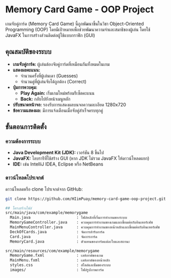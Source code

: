 # Memory Card Game - OOP Project

เกมจับคู่การ์ด (Memory Card Game) นี้ถูกพัฒนาขึ้นในวิชา Object-Oriented Programming (OOP) โดยมีเป้าหมายเพื่อช่วยพัฒนาความจำและสมาธิของผู้เล่น โดยใช้ JavaFX ในการสร้างส่วนติดต่อผู้ใช้แบบกราฟิก (GUI)

## คุณสมบัติของระบบ

- **เกมจับคู่การ์ด:** ผู้เล่นต้องจับคู่การ์ดที่เหมือนกันทั้งหมดในเกม
- **แสดงผลคะแนน:**
  - จำนวนครั้งที่ผู้เล่นเดา (Guesses)
  - จำนวนคู่ที่ผู้เล่นจับได้ถูกต้อง (Correct)
- **ปุ่มการควบคุม:**
  - **Play Again:** เริ่มเกมใหม่พร้อมรีเซ็ตคะแนน
  - **Back:** กลับไปยังหน้าเมนูหลัก
- **ปรับขนาดหน้าจอ:** รองรับการแสดงผลบนจอความละเอียด 1280x720
- **ข้อความแสดงผล:** มีการแจ้งเตือนเมื่อจับคู่สำเร็จครบทุกคู่

## ขั้นตอนการติดตั้ง

### ความต้องการระบบ
- **Java Development Kit (JDK):** เวอร์ชัน 8 ขึ้นไป
- **JavaFX:** ไลบรารีที่ใช้สร้าง GUI (หาก JDK ไม่รวม JavaFX ให้ดาวน์โหลดแยก)
- **IDE:** เช่น IntelliJ IDEA, Eclipse หรือ NetBeans

### ดาวน์โหลดโปรเจกต์
ดาวน์โหลดหรือ clone โปรเจกต์จาก GitHub:
```bash
git clone https://github.com/HIimPuay/memory-card-game-oop-project.git

## โครงสร้างไฟล์
src/main/java/com/example/memorygame
  Main.java                    : ไฟล์หลักที่เริ่มการทำงานของระบบ
  MemoryGameController.java    : ควบคุมการทำงานของเกมและเชื่อมต่อกับอินเทอร์เฟซ
  MainMenuController.java      : ควบคุมการทำงานของหน้าหลักและเชื่อมต่อกับอินเทอร์เฟซ
  DeckOfCards.java             : จัดการสำรับการ์ด
  Card.java                    : จัดการการ์ด
  MemoryCard.java              : ตัวแทนของการ์ดแต่ละใบและสถานะ

src/main/resources/com/example/memorygame
  MemoryGame.fxml              : เลย์เอาต์ของเกม
  MainMenu.fxml                : เลย์เอาต์ของหน้าหลัก
  styles.css                   : สไตล์และธีมของระบบ
  images/                      : ไฟล์รูปภาพการ์ด
